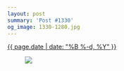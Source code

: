 ```yaml
---
layout: post
summary: 'Post #1330'
og_image: 1330-1280.jpg
---
```


<p>
 <time>
  <a href="/1330">
   {{ page.date | date: "%B %-d, %Y" }}
  </a>
 </time>
 <a href="/1330">
  <figure data-taken="4/11/2021">
   <img sizes="(min-width: 700px) 50vw, calc(100vw - 2rem)" src="{{ site.assets_url }}/1330-640.jpg" srcset="{{ site.assets_url }}/1330-320.jpg 320w, {{ site.assets_url }}/1330-640.jpg 640w, {{ site.assets_url }}/1330-960.jpg 960w, {{ site.assets_url }}/1330-1280.jpg 1280w"/>
  </figure>
 </a>
</p>
